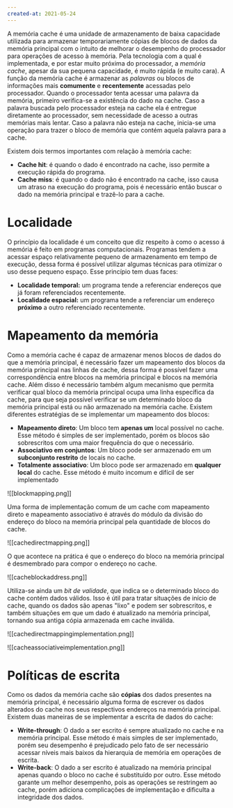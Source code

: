 ```yaml
---
created-at: 2021-05-24
---
```

A memória cache é uma unidade de armazenamento de baixa capacidade utilizada para armazenar temporariamente cópias de blocos de dados da memória principal com o intuito de melhorar o desempenho do processador para operações de acesso à memória. Pela tecnologia com a qual é implementada, e por estar muito próxima do processador, a *memória cache*, apesar da sua pequena capacidade, é muito rápida (e muito cara).
A função da memória cache é armazenar as *palavras* ou blocos de informações mais **comumente** e **recentemente** acessadas pelo processador. Quando o processador tenta acessar uma palavra da memória, primeiro verifica-se a existência do dado na cache. Caso a palavra buscada pelo processador esteja na cache ela é entregue diretamente ao processador, sem necessidade de acesso a outras memórias mais lentar. Caso a palavra não esteja na cache, inicia-se uma operação para trazer o bloco de memória que contém aquela palavra para a cache.

Existem dois termos importantes com relação à memória cache:

- **Cache hit**: é quando o dado é encontrado na cache, isso permite a execução rápida do programa.
- **Cache miss**: é quando o dado não é encontrado na cache, isso causa um atraso na execução do programa, pois é necessário então buscar o dado na memória principal e trazê-lo para a cache.

# Localidade
O princípio da localidade é um conceito que diz respeito à como o acesso á memória é feito em programas computacionais. Programas tendem a acessar espaço relativamente pequeno de armazenamento em tempo de execução, dessa forma é possível utilizar algumas técnicas para otimizar o uso desse pequeno espaço.
Esse princípio tem duas faces:

- **Localidade temporal:** um programa tende a referenciar endereços que já foram referenciados recentemente.
- **Localidade espacial:** um programa tende a referenciar um endereço **próximo** a outro referenciado recentemente.

# Mapeamento da memória
Como a memória cache é capaz de armazenar menos blocos de dados do que a memória principal, é necessário fazer um mapeamento dos blocos da memória principal nas linhas de cache, dessa forma é possível fazer uma correspondência entre blocos na memória principal e blocos na memória cache. Além disso é necessário também algum mecanismo que permita verificar qual bloco da memória principal ocupa uma linha específica da cache, para que seja possível verificar se um determinado bloco da memória principal está ou não armazenado na memória cache.
Existem diferentes estratégias de se implementar um mapeamento dos blocos:

- **Mapeamento direto**: Um bloco tem **apenas um** local possível no cache. Esse método é simples de ser implementado, porém os blocos são sobrescritos com uma maior frequência do que o necessário.
- **Associativo em conjuntos**: Um bloco pode ser armazenado em um **subconjunto restrito** de locais no cache.
- **Totalmente associativo**: Um bloco pode ser armazenado em **qualquer local** do cache. Esse método é muito incomum e difícil de ser implementado

![[blockmapping.png]]

Uma forma de implementação comum de um cache com mapeamento direto e mapeamento associativo é através do módulo da divisão do endereço do bloco na memória principal pela quantidade de blocos do cache.

![[cachedirectmapping.png]]

O que acontece na prática é que o endereço do bloco na memória principal é desmembrado para compor o endereço no cache.

![[cacheblockaddress.png]]

Utiliza-se ainda um *bit de validade*, que indica se o determinado bloco do cache contém dados válidos. Isso é útil para tratar situações de início de cache, quando os dados são apenas "lixo" e podem ser sobrescritos, e também situações em que um dado é atualizado na memória principal, tornando sua antiga cópia armazenada em cache inválida.

![[cachedirectmappingimplementation.png]]

![[cacheassociativeimplementation.png]]

# Políticas de escrita
Como os dados da memória cache são **cópias** dos dados presentes na memória principal, é necessário alguma forma de escrever os dados alterados do cache nos seus respectivos endereços na memória principal. Existem duas maneiras de se implementar a escrita de dados do cache:

- **Write-through**: O dado a ser escrito é sempre atualizado no cache e na memória principal. Esse método é mais simples de ser implementado, porém seu desempenho é prejudicado pelo fato de ser necessário acessar níveis mais baixos da hierarquia de memória em operações de escrita.
- **Write-back**: O dado a ser escrito é atualizado na memória principal apenas quando o bloco no cache é substituído por outro. Esse método garante um melhor desempenho, pois as operações se restringem ao cache, porém adiciona complicações de implementação e dificulta a integridade dos dados.